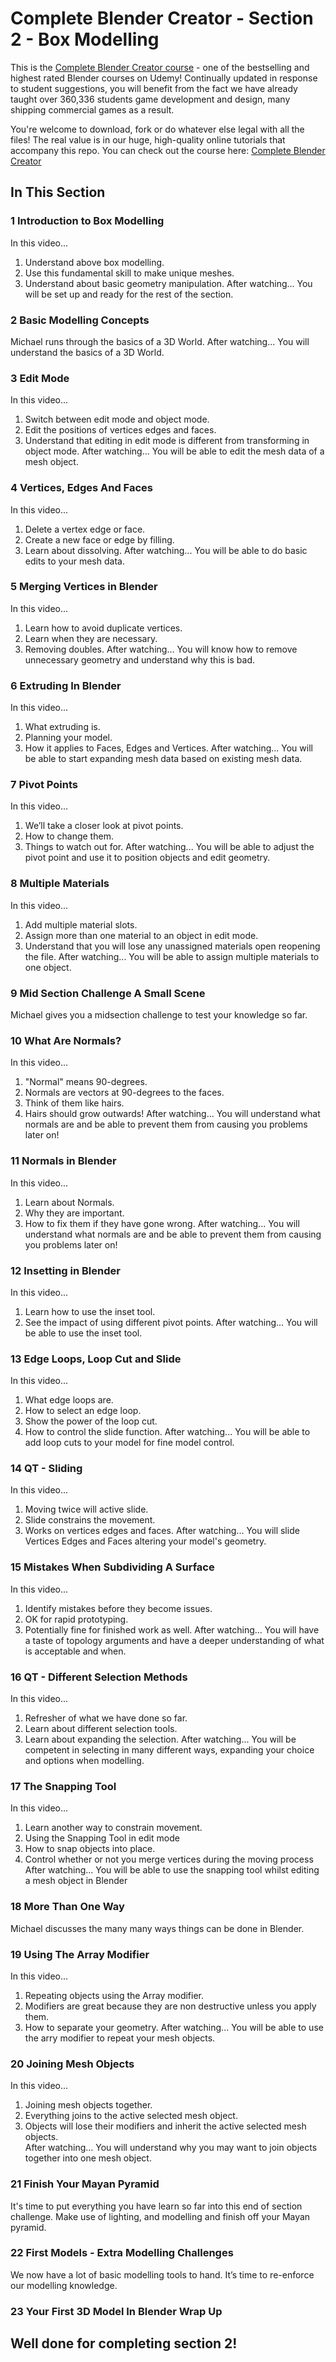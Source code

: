 # Complete Blender Creator - Section 2 - Box Modelling

This is the [Complete Blender Creator course]( http://gdev.tv/cbcgithub) - one of the bestselling and highest rated Blender courses on Udemy! Continually updated in response to student suggestions, you will benefit from the fact we have already taught over 360,336 students game development and design, many shipping commercial games as a result.

You're welcome to download, fork or do whatever else legal with all the files! The real value is in our huge, high-quality online tutorials that accompany this repo. You can check out the course here: [Complete Blender Creator]( http://gdev.tv/cbcgithub)

## In This Section ###

### 1 Introduction to Box Modelling
In this video...
1. Understand above box modelling.
2. Use this fundamental skill to make unique meshes.
3. Understand about basic geometry manipulation.
After watching...
You will be set up and ready for the rest of the section.

### 2 Basic Modelling Concepts ###

Michael runs through the basics of a 3D World.
After watching...
You will understand the basics of a 3D World.

### 3 Edit Mode ###

In this video...
1. Switch between edit mode and object mode.
2. Edit the positions of vertices edges and faces.
3. Understand that editing in edit mode is different from transforming in object mode.
After watching...
You will be able to edit the mesh data of a mesh object.

### 4 Vertices, Edges And Faces ###

In this video...
1. Delete a vertex edge or face.
2. Create a new face or edge by filling.
3. Learn about dissolving.
After watching...
You will be able to do basic edits to your mesh data.

### 5 Merging Vertices in Blender ###

In this video...
1. Learn how to avoid duplicate vertices.
2. Learn when they are necessary.
3. Removing doubles.
After watching...
You will know how to remove unnecessary geometry and understand why this is bad.

### 6 Extruding In Blender ###

In this video...
1. What extruding is.
2. Planning your model.
3. How it applies to Faces, Edges and Vertices.
After watching...
You will be able to start expanding mesh data based on existing mesh data.

### 7 Pivot Points ###

In this video...
1. We’ll take a closer look at pivot points.
2. How to change them.
3. Things to watch out for.
After watching...
You will be able to adjust the pivot point and use it to position objects and edit geometry.

### 8 Multiple Materials ###

In this video...
1. Add multiple material slots.
2. Assign more than one material to an object in edit mode.
3. Understand that you will lose any unassigned materials open reopening the file.
After watching...
You will be able to assign multiple materials to one object.

### 9 Mid Section Challenge A Small Scene

Michael gives you a midsection challenge to test your knowledge so far.

### 10 What Are Normals? ###

In this video...
1. "Normal" means 90-degrees.
2. Normals are vectors at 90-degrees to the faces.
3. Think of them like hairs.
4. Hairs should grow outwards!
After watching...
You will understand what normals are and be able to prevent them from causing you problems later on!

### 11 Normals in Blender ###

In this video...
1. Learn about Normals.
2. Why they are important.
3. How to fix them if they have gone wrong.
After watching...
You will understand what normals are and be able to prevent them from causing you problems later on!

### 12 Insetting in Blender ###

In this video...
1. Learn how to use the inset tool.
2. See the impact of using different pivot points.
After watching...
You will be able to use the inset tool.

### 13 Edge Loops, Loop Cut and Slide ###
In this video...
1. What edge loops are.
2. How to select an edge loop.
3. Show the power of the loop cut.
4. How to control the slide function. 
After watching...
You will be able to add loop cuts to your model for fine model control.

### 14 QT - Sliding ###

In this video...
1. Moving twice will active slide.
2. Slide constrains the movement.
3. Works on vertices edges and faces.
After watching...
You will slide Vertices Edges and Faces altering your model's geometry.

### 15 Mistakes When Subdividing A Surface ###

In this video...
1. Identify mistakes before they become issues.
2. OK for rapid prototyping.
3. Potentially fine for finished work as well.
After watching...
You will have a taste of topology arguments and have a deeper understanding of what is acceptable and when.

### 16 QT - Different Selection Methods ###

In this video...
1. Refresher of what we have done so far.
2. Learn about different selection tools.
3. Learn about expanding the selection.
After watching...
You will be competent in selecting in many different ways, expanding your choice and options when modelling.

### 17 The Snapping Tool ###

In this video...
1. Learn another way to constrain movement.
2. Using the Snapping Tool in edit mode
3. How to snap objects into place.
4. Control whether or not you merge vertices during the moving process
After watching...
You will be able to use the snapping tool whilst editing a mesh object in Blender

### 18 More Than One Way ###

Michael discusses the many many ways things can be done in Blender.

### 19 Using The Array Modifier ###

In this video...
1. Repeating objects using the Array modifier.
2. Modifiers are great because they are non destructive unless you apply them.
3. How to separate your geometry.
After watching...
You will be able to use the arry modifier to repeat your mesh objects.

### 20 Joining Mesh Objects ###

In this video...
1. Joining mesh objects together.
2. Everything joins to the active selected mesh object.
3. Objects will lose their modifiers and inherit the active selected mesh objects.  
After watching...
You will understand why you may want to join objects together into one mesh object.

### 21 Finish Your Mayan Pyramid

It's time to put everything you have learn so far into this end of section challenge.
Make use of lighting, and modelling and finish off your Mayan pyramid.

### 22 First Models - Extra Modelling Challenges

We now have a lot of basic modelling tools to hand.
It’s time to re-enforce our modelling knowledge.

### 23 Your First 3D Model In Blender Wrap Up

Well done for completing section 2!
----------------------------------------------------------------------------------------